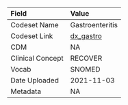 |Field            |Value           |
|:----------------|:---------------|
|Codeset Name     |Gastroenteritis |
|Codeset Link     |[dx_gastro](https://github.com/PEDSnet/Variable-Dictionary/blob/main/conditions/dx_gastro.csv)|
|CDM              |NA              |
|Clinical Concept |RECOVER         |
|Vocab            |SNOMED          |
|Date Uploaded    |2021-11-03      |
|Metadata         |NA              |
